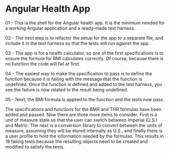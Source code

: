 Angular Health App
==================

01 - This is the shell for the Angular health app. It is the minimum needed for a working Angular application and a
ready-made test harness.

02 - The next step is to refactor the setup for the app to a separate file, and include it in the test harness so that
the tests will run against the app. 

03 - The app is for a health calculator, so one of the first specifications is to ensure the formula for BMI calculates 
correctly. Of course, because there is no function the code will fail at first.

04 - The easiest way to make the specification to pass is to define the function because it is failing with the 
message that the function is undefined. Once the function is defined and added to the test harness, you see the failure
is now related to the result being undefined.

05 - Next, the BMI formula is applied to the function and the tests now pass.
 
The specifications and functions for the BMR and THR formulas have been added and passed. Now there are three more 
items to consider. First is a unit of measure state so that the user can switch between Imperial (U.S.) and Metric.
The next is a conversion library to convert between the units of measure, assuming they will be stored internally
as U.S., and finally there is a user profile to hold the information needed by the formulas. This results in 18 
failing tests because the resulting objects need to be created and modified to satisfy the tests.